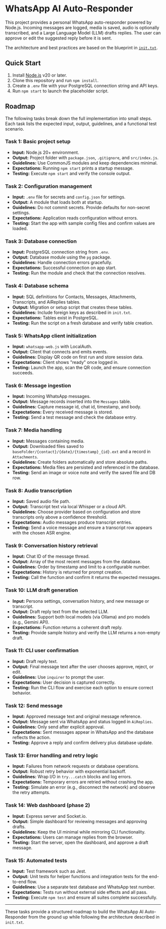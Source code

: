 # WhatsApp AI Auto-Responder

This project provides a personal WhatsApp auto-responder powered by Node.js. Incoming messages are logged, media is saved, audio is optionally transcribed, and a Large Language Model (LLM) drafts replies. The user can approve or edit the suggested reply before it is sent.

The architecture and best practices are based on the blueprint in [`init.txt`](init.txt).

## Quick Start

1. Install [Node.js](https://nodejs.org/) v20 or later.
2. Clone this repository and run `npm install`.
3. Create a `.env` file with your PostgreSQL connection string and API keys.
4. Run `npm start` to launch the placeholder script.

## Roadmap

The following tasks break down the full implementation into small steps. Each task lists the expected input, output, guidelines, and a functional test scenario.

### Task 1: Basic project setup
- **Input:** Node.js 20+ environment.
- **Output:** Project folder with `package.json`, `.gitignore`, and `src/index.js`.
- **Guidelines:** Use CommonJS modules and keep dependencies minimal.
- **Expectations:** Running `npm start` prints a startup message.
- **Testing:** Execute `npm start` and verify the console output.

### Task 2: Configuration management
- **Input:** `.env` file for secrets and `config.json` for settings.
- **Output:** A module that loads both at startup.
- **Guidelines:** Do not commit secrets. Provide defaults for non-secret settings.
- **Expectations:** Application reads configuration without errors.
- **Testing:** Start the app with sample config files and confirm values are loaded.

### Task 3: Database connection
- **Input:** PostgreSQL connection string from `.env`.
- **Output:** Database module using the `pg` package.
- **Guidelines:** Handle connection errors gracefully.
- **Expectations:** Successful connection on app start.
- **Testing:** Run the module and check that the connection resolves.

### Task 4: Database schema
- **Input:** SQL definitions for Contacts, Messages, Attachments, Transcripts, and AiReplies tables.
- **Output:** Migration or setup script that creates these tables.
- **Guidelines:** Include foreign keys as described in `init.txt`.
- **Expectations:** Tables exist in PostgreSQL.
- **Testing:** Run the script on a fresh database and verify table creation.

### Task 5: WhatsApp client initialization
- **Input:** `whatsapp-web.js` with LocalAuth.
- **Output:** Client that connects and emits events.
- **Guidelines:** Display QR code on first run and store session data.
- **Expectations:** Client shows "ready" once logged in.
- **Testing:** Launch the app, scan the QR code, and ensure connection succeeds.

### Task 6: Message ingestion
- **Input:** Incoming WhatsApp messages.
- **Output:** Message records inserted into the `Messages` table.
- **Guidelines:** Capture message id, chat id, timestamp, and body.
- **Expectations:** Every received message is stored.
- **Testing:** Send a test message and check the database entry.

### Task 7: Media handling
- **Input:** Messages containing media.
- **Output:** Downloaded files saved to `baseFolder/{contact}/{date}/{timestamp}_{id}.ext` and a record in `Attachments`.
- **Guidelines:** Create folders automatically and store absolute paths.
- **Expectations:** Media files are persisted and referenced in the database.
- **Testing:** Send an image or voice note and verify the saved file and DB row.

### Task 8: Audio transcription
- **Input:** Saved audio file path.
- **Output:** Transcript text via local Whisper or a cloud API.
- **Guidelines:** Choose provider based on configuration and store transcripts only above a confidence threshold.
- **Expectations:** Audio messages produce transcript entries.
- **Testing:** Send a voice message and ensure a transcript row appears with the chosen ASR engine.

### Task 9: Conversation history retrieval
- **Input:** Chat ID of the message thread.
- **Output:** Array of the most recent messages from the database.
- **Guidelines:** Order by timestamp and limit to a configurable number.
- **Expectations:** History is returned for prompt creation.
- **Testing:** Call the function and confirm it returns the expected messages.

### Task 10: LLM draft generation
- **Input:** Persona settings, conversation history, and new message or transcript.
- **Output:** Draft reply text from the selected LLM.
- **Guidelines:** Support both local models (via Ollama) and pro models (e.g., Gemini API).
- **Expectations:** Function returns a coherent draft reply.
- **Testing:** Provide sample history and verify the LLM returns a non-empty draft.

### Task 11: CLI user confirmation
- **Input:** Draft reply text.
- **Output:** Final message text after the user chooses approve, reject, or edit.
- **Guidelines:** Use `inquirer` to prompt the user.
- **Expectations:** User decision is captured correctly.
- **Testing:** Run the CLI flow and exercise each option to ensure correct behavior.

### Task 12: Send message
- **Input:** Approved message text and original message reference.
- **Output:** Message sent via WhatsApp and status logged in `AiReplies`.
- **Guidelines:** Only send after explicit approval.
- **Expectations:** Sent messages appear in WhatsApp and the database reflects the action.
- **Testing:** Approve a reply and confirm delivery plus database update.

### Task 13: Error handling and retry logic
- **Input:** Failures from network requests or database operations.
- **Output:** Robust retry behavior with exponential backoff.
- **Guidelines:** Wrap I/O in `try...catch` blocks and log errors.
- **Expectations:** Temporary errors are retried without crashing the app.
- **Testing:** Simulate an error (e.g., disconnect the network) and observe the retry attempts.

### Task 14: Web dashboard (phase 2)
- **Input:** Express server and Socket.io.
- **Output:** Simple dashboard for reviewing messages and approving drafts.
- **Guidelines:** Keep the UI minimal while mirroring CLI functionality.
- **Expectations:** Users can manage replies from the browser.
- **Testing:** Start the server, open the dashboard, and approve a draft message.

### Task 15: Automated tests
- **Input:** Test framework such as Jest.
- **Output:** Unit tests for helper functions and integration tests for the end-to-end flow.
- **Guidelines:** Use a separate test database and WhatsApp test number.
- **Expectations:** Tests run without external side effects and all pass.
- **Testing:** Execute `npm test` and ensure all suites complete successfully.

---

These tasks provide a structured roadmap to build the WhatsApp AI Auto-Responder from the ground up while following the architecture described in `init.txt`.


